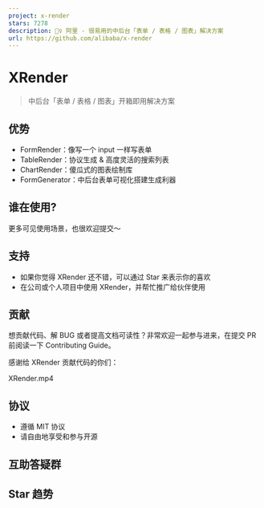 ```yaml
---
project: x-render
stars: 7278
description: 🚴‍♀️ 阿里 - 很易用的中后台「表单 / 表格 / 图表」解决方案
url: https://github.com/alibaba/x-render
---
```


XRender
=======

> 中后台「表单 / 表格 / 图表」开箱即用解决方案

优势
--

-   FormRender：像写一个 input 一样写表单
-   TableRender：协议生成 & 高度灵活的搜索列表
-   ChartRender：傻瓜式的图表绘制库
-   FormGenerator：中后台表单可视化搭建生成利器

谁在使用?
-----

更多可见使用场景，也很欢迎提交～

支持
--

-   如果你觉得 XRender 还不错，可以通过 Star 来表示你的喜欢
-   在公司或个人项目中使用 XRender，并帮忙推广给伙伴使用

贡献
--

想贡献代码、解 BUG 或者提高文档可读性？非常欢迎一起参与进来，在提交 PR 前阅读一下 Contributing Guide。

感谢给 XRender 贡献代码的你们：

  
XRender.mp4

协议
--

-   遵循 MIT 协议
-   请自由地享受和参与开源

互助答疑群
-----

Star 趋势
-------
